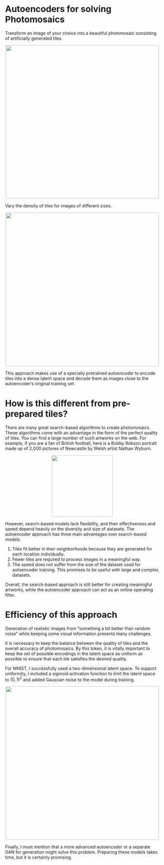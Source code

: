 # Autoencoders for solving Photomosaics
Transform an image of your choice into a beautiful photomosaic consisting of artificially generated tiles.

<p align="center">
<img src="https://user-images.githubusercontent.com/42875258/138995837-b2da6a40-3706-47e7-8eb3-2efc6959241e.png" width="500">
</p>

Vary the density of tiles for images of different sizes.

<p align="center">
<img src="https://user-images.githubusercontent.com/42875258/138990517-ca2c859e-db61-4e0c-b425-a5033e77fb18.png" width="500">
</p>

This approach makes use of a specially pretrained autoencoder to encode tiles into a dense latent space and decode them as images close to the autoencoder’s original training set.

# How is this different from pre-prepared tiles?
There are many great search-based algorithms to create photomosaics. These algorithms come with an advantage in the form of the perfect quality of tiles. You can find a large number of such artworks on the web. For example, if you are a fan of British football, here is a Bobby Robson portrait made up of 2,000 pictures of Newcastle by Welsh artist Nathan Wyburn.

<p align="center">
<img src="https://user-images.githubusercontent.com/42875258/138990510-210716c6-f4f1-431d-826e-5b6306b590a2.jpg" width="200">
</p>

However, search-based models lack flexibility, and their effectiveness and speed depend heavily on the diversity and size of datasets. The autoencoder approach has three main advantages over search-based models. 
1)	Tiles fit better in their neighborhoods because they are generated for each location individually. 
2)	Fewer tiles are required to process images in a meaningful way. 
3)	The speed does not suffer from the size of the dataset used for autoencoder training. This promises to be useful with large and complex datasets.

Overall, the search-based approach is still better for creating meaningful artworks, while the autoencoder approach can act as an online operating filter.

# Efficiency of this approach 
Generation of realistic images from “something a bit better than random noise” while keeping some visual information presents many challenges. 

It is necessary to keep the balance between the quality of tiles and the overall accuracy of photomosaics. By this token, it is vitally important to keep the set of possible encodings in the latent space as uniform as possible to ensure that each tile satisfies the desired quality.

For MNIST, I successfully used a two-dimensional latent space. To support uniformity, I included a sigmoid activation function to limit the latent space to $(0, 1)^2$ and added Gaussian noise to the model during training.

<p align="center">
<img src="https://user-images.githubusercontent.com/42875258/138975309-1c8247a7-6e2a-4376-8fe2-707a8b07170a.png" width="500">
</p>

Finally, I must mention that a more advanced autoencoder or a separate GAN for generation might solve this problem. Preparing these models takes time, but it is certainly promising. 
